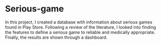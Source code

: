 # Serious-game

In this project, I created a database with information about serious games found in Play Store. Following a review of the literature, I looked into finding the features to define a serious game to reliable and medically appropriate. 
Finally, the results are shown through a dashboard.
